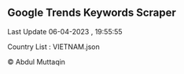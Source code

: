 

## Google Trends Keywords Scraper 
 
Last Update 06-04-2023 , 19:55:55

Country List :
VIETNAM.json



© Abdul Muttaqin 
